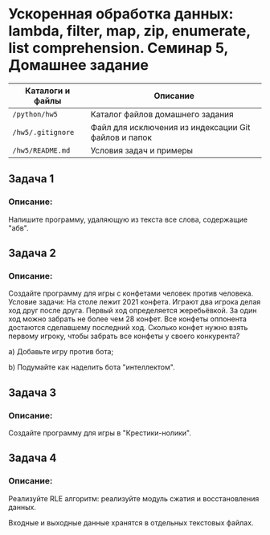 # Ускоренная обработка данных: lambda, filter, map, zip, enumerate, list comprehension. Семинар 5, Домашнее задание

Каталоги и файлы        | Описание
------------------------|-----------------------------------------------------
`/python/hw5`           | Каталог файлов домашнего задания
`/hw5/.gitignore`       | Файл для исключения из индексации Git файлов и папок
`/hw5/README.md`        | Условия задач и примеры

## Задача 1

### Описание:

Напишите программу, удаляющую из текста все слова, содержащие "абв".

## Задача 2

### Описание:

Создайте программу для игры с конфетами человек против человека. Условие задачи: На столе лежит 2021 конфета. Играют два игрока делая ход друг после друга. Первый ход определяется жеребьёвкой. За один ход можно забрать не более чем 28 конфет. Все конфеты оппонента достаются сделавшему последний ход. Сколько конфет нужно взять первому игроку, чтобы забрать все конфеты у своего конкурента?

a) Добавьте игру против бота;

b) Подумайте как наделить бота "интеллектом".

## Задача 3

### Описание:

Создайте программу для игры в "Крестики-нолики".

## Задача 4

### Описание:

Реализуйте RLE алгоритм: реализуйте модуль сжатия и восстановления данных.

Входные и выходные данные хранятся в отдельных текстовых файлах.
